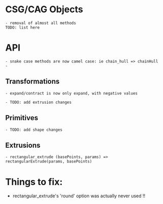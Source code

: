 
# CSG/CAG Objects
    - removal of almost all methods
    TODO: list here 

# API

    - snake case methods are now camel case: ie chain_hull => chainHull
    - 

  ## Transformations

    - expand/contract is now only expand, with negative values

    - TODO: add extrusion changes

  ## Primitives

    - TODO: add shape changes

  ## Extrusions

    - rectangular_extrude (basePoints, params) => rectangularExtrude(params, basePoints)


# Things to fix:

- rectangular_extrude's 'round' option was actually never used !!